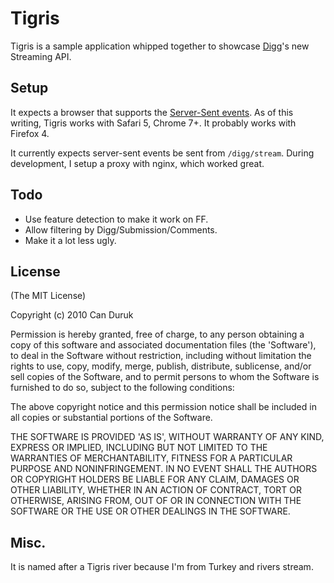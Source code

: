 Tigris
======

Tigris is a sample application whipped together to showcase [Digg](http://digg.com)'s new
Streaming API.

Setup
-----

It expects a browser that supports the [Server-Sent events](http://dev.w3.org/html5/eventsource/). As of
this writing, Tigris works with Safari 5, Chrome 7+. It probably works
with Firefox 4.

It currently expects server-sent events be sent from `/digg/stream`. During
development, I setup a proxy with nginx, which worked great.

Todo
----

* Use feature detection to make it work on FF.
* Allow filtering by Digg/Submission/Comments.
* Make it a lot less ugly.

License
-------

(The MIT License)

Copyright (c) 2010 Can Duruk

Permission is hereby granted, free of charge, to any person obtaining
a copy of this software and associated documentation files (the
'Software'), to deal in the Software without restriction, including
without limitation the rights to use, copy, modify, merge, publish,
distribute, sublicense, and/or sell copies of the Software, and to
permit persons to whom the Software is furnished to do so, subject to
the following conditions:

The above copyright notice and this permission notice shall be
included in all copies or substantial portions of the Software.

THE SOFTWARE IS PROVIDED 'AS IS', WITHOUT WARRANTY OF ANY KIND,
EXPRESS OR IMPLIED, INCLUDING BUT NOT LIMITED TO THE WARRANTIES OF
MERCHANTABILITY, FITNESS FOR A PARTICULAR PURPOSE AND NONINFRINGEMENT.
IN NO EVENT SHALL THE AUTHORS OR COPYRIGHT HOLDERS BE LIABLE FOR ANY
CLAIM, DAMAGES OR OTHER LIABILITY, WHETHER IN AN ACTION OF CONTRACT,
TORT OR OTHERWISE, ARISING FROM, OUT OF OR IN CONNECTION WITH THE
SOFTWARE OR THE USE OR OTHER DEALINGS IN THE SOFTWARE.

Misc.
-----

It is named after a Tigris river because I'm from Turkey and rivers stream.